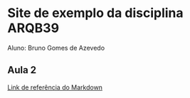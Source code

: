 # Site de exemplo da disciplina ARQB39

Aluno: Bruno Gomes de Azevedo

## Aula 2

[Link de referência do Markdown](https://markdown.net.br/)
